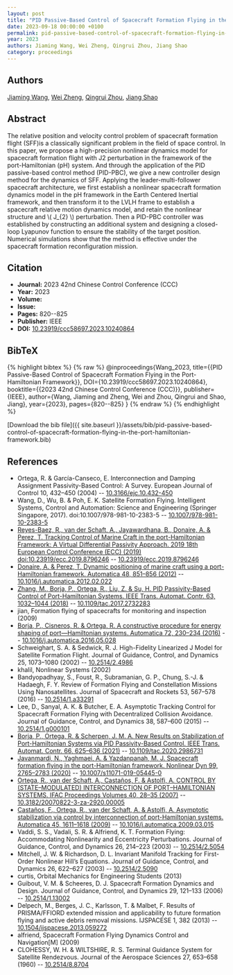 ```yaml
---
layout: post
title: "PID Passive-Based Control of Spacecraft Formation Flying in the Port-Hamiltonian Framework"
date: 2023-09-18 00:00:00 +0100
permalink: pid-passive-based-control-of-spacecraft-formation-flying-in-the-port-hamiltonian-framework
year: 2023
authors: Jiaming Wang, Wei Zheng, Qingrui Zhou, Jiang Shao
category: proceedings
---
```

 
## Authors
[Jiaming Wang](authors/jiaming-wang), [Wei Zheng](authors/wei-zheng), [Qingrui Zhou](authors/qingrui-zhou), [Jiang Shao](authors/jiang-shao)
 
## Abstract
The relative position and velocity control problem of spacecraft formation flight (SFF)is a classically significant problem in the field of space control. In this paper, we propose a high-precision nonlinear dynamics model for spacecraft formation flight with J2 perturbation in the framework of the port-Hamiltonian (pH) system. And through the application of the PID passive-based control method (PID-PBC), we give a new controller design method for the dynamics of SFF. Applying the leader-multi-follower spacecraft architecture, we first establish a nonlinear spacecraft formation dynamics model in the pH framework in the Earth Centered Inertial framework, and then transform it to the LVLH frame to establish a spacecraft relative motion dynamics model, and retain the nonlinear structure and \\( J_{2} \\) perturbation. Then a PID-PBC controller was established by constructing an additional system and designing a closed-loop Lyapunov function to ensure the stability of the target position. Numerical simulations show that the method is effective under the spacecraft formation reconfiguration mission.
 
## Citation
- **Journal:** 2023 42nd Chinese Control Conference (CCC)
- **Year:** 2023
- **Volume:** 
- **Issue:** 
- **Pages:** 820--825
- **Publisher:** IEEE
- **DOI:** [10.23919/ccc58697.2023.10240864](https://doi.org/10.23919/ccc58697.2023.10240864)
 
## BibTeX
{% highlight bibtex %}
{% raw %}
@inproceedings{Wang_2023,
  title={{PID Passive-Based Control of Spacecraft Formation Flying in the Port-Hamiltonian Framework}},
  DOI={10.23919/ccc58697.2023.10240864},
  booktitle={{2023 42nd Chinese Control Conference (CCC)}},
  publisher={IEEE},
  author={Wang, Jiaming and Zheng, Wei and Zhou, Qingrui and Shao, Jiang},
  year={2023},
  pages={820--825}
}
{% endraw %}
{% endhighlight %}
 
[Download the bib file]({{ site.baseurl }}/assets/bib/pid-passive-based-control-of-spacecraft-formation-flying-in-the-port-hamiltonian-framework.bib)
 
## References
- Ortega, R. & García-Canseco, E. Interconnection and Damping Assignment Passivity-Based Control: A Survey. European Journal of Control 10, 432–450 (2004) -- [10.3166/ejc.10.432-450](https://doi.org/10.3166/ejc.10.432-450)
- Wang, D., Wu, B. & Poh, E. K. Satellite Formation Flying. Intelligent Systems, Control and Automation: Science and Engineering (Springer Singapore, 2017). doi:10.1007/978-981-10-2383-5 -- [10.1007/978-981-10-2383-5](https://doi.org/10.1007/978-981-10-2383-5)
- [Reyes-Baez, R., van der Schaft, A., Jayawardhana, B., Donaire, A. & Perez, T. Tracking Control of Marine Craft in the port-Hamiltonian Framework: A Virtual Differential Passivity Approach. 2019 18th European Control Conference (ECC) (2019) doi:10.23919/ecc.2019.8796246](tracking-control-of-marine-craft-in-the-port-hamiltonian-framework-a-virtual-differential-passivity-approach) -- [10.23919/ecc.2019.8796246](https://doi.org/10.23919/ecc.2019.8796246)
- [Donaire, A. & Perez, T. Dynamic positioning of marine craft using a port-Hamiltonian framework. Automatica 48, 851–856 (2012)](dynamic-positioning-of-marine-craft-using-a-port-hamiltonian-framework) -- [10.1016/j.automatica.2012.02.022](https://doi.org/10.1016/j.automatica.2012.02.022)
- [Zhang, M., Borja, P., Ortega, R., Liu, Z. & Su, H. PID Passivity-Based Control of Port-Hamiltonian Systems. IEEE Trans. Automat. Contr. 63, 1032–1044 (2018)](pid-passivity-based-control-of-port-hamiltonian-systems) -- [10.1109/tac.2017.2732283](https://doi.org/10.1109/tac.2017.2732283)
- jian, Formation flying of spacecrafts for monitoring and inspection (2009)
- [Borja, P., Cisneros, R. & Ortega, R. A constructive procedure for energy shaping of port—Hamiltonian systems. Automatica 72, 230–234 (2016)](a-constructive-procedure-for-energy-shaping-of-port-hamiltonian-systems) -- [10.1016/j.automatica.2016.05.028](https://doi.org/10.1016/j.automatica.2016.05.028)
- Schweighart, S. A. & Sedwick, R. J. High-Fidelity Linearized J Model for Satellite Formation Flight. Journal of Guidance, Control, and Dynamics 25, 1073–1080 (2002) -- [10.2514/2.4986](https://doi.org/10.2514/2.4986)
- khalil, Nonlinear Systems (2002)
- Bandyopadhyay, S., Foust, R., Subramanian, G. P., Chung, S.-J. & Hadaegh, F. Y. Review of Formation Flying and Constellation Missions Using Nanosatellites. Journal of Spacecraft and Rockets 53, 567–578 (2016) -- [10.2514/1.a33291](https://doi.org/10.2514/1.a33291)
- Lee, D., Sanyal, A. K. & Butcher, E. A. Asymptotic Tracking Control for Spacecraft Formation Flying with Decentralized Collision Avoidance. Journal of Guidance, Control, and Dynamics 38, 587–600 (2015) -- [10.2514/1.g000101](https://doi.org/10.2514/1.g000101)
- [Borja, P., Ortega, R. & Scherpen, J. M. A. New Results on Stabilization of Port-Hamiltonian Systems via PID Passivity-Based Control. IEEE Trans. Automat. Contr. 66, 625–636 (2021)](new-results-on-stabilization-of-port-hamiltonian-systems-via-pid-passivity-based-control) -- [10.1109/tac.2020.2986731](https://doi.org/10.1109/tac.2020.2986731)
- [Javanmardi, N., Yaghmaei, A. & Yazdanpanah, M. J. Spacecraft formation flying in the port-Hamiltonian framework. Nonlinear Dyn 99, 2765–2783 (2020)](spacecraft-formation-flying-in-the-port-hamiltonian-framework) -- [10.1007/s11071-019-05445-0](https://doi.org/10.1007/s11071-019-05445-0)
- [Ortega, R., van der Schaft, A., Castaños, F. & Astolfi, A. CONTROL BY (STATE–MODULATED) INTERCONNECTION OF PORT–HAMILTONIAN SYSTEMS. IFAC Proceedings Volumes 40, 28–35 (2007)](control-by-state-modulated-interconnection-of-port-hamiltonian-systems) -- [10.3182/20070822-3-za-2920.00005](https://doi.org/10.3182/20070822-3-za-2920.00005)
- [Castaños, F., Ortega, R., van der Schaft, A. & Astolfi, A. Asymptotic stabilization via control by interconnection of port-Hamiltonian systems. Automatica 45, 1611–1618 (2009)](asymptotic-stabilization-via-control-by-interconnection-of-port-hamiltonian-systems) -- [10.1016/j.automatica.2009.03.015](https://doi.org/10.1016/j.automatica.2009.03.015)
- Vaddi, S. S., Vadali, S. R. & Alfriend, K. T. Formation Flying: Accommodating Nonlinearity and Eccentricity Perturbations. Journal of Guidance, Control, and Dynamics 26, 214–223 (2003) -- [10.2514/2.5054](https://doi.org/10.2514/2.5054)
- Mitchell, J. W. & Richardson, D. L. Invariant Manifold Tracking for First-Order Nonlinear Hill’s Equations. Journal of Guidance, Control, and Dynamics 26, 622–627 (2003) -- [10.2514/2.5090](https://doi.org/10.2514/2.5090)
- curtis, Orbital Mechanics for Engineering Students (2013)
- Guibout, V. M. & Scheeres, D. J. Spacecraft Formation Dynamics and Design. Journal of Guidance, Control, and Dynamics 29, 121–133 (2006) -- [10.2514/1.13002](https://doi.org/10.2514/1.13002)
- Delpech, M., Berges, J. C., Karlsson, T. & Malbet, F. Results of PRISMA/FFIORD extended mission and applicability to future formation flying and active debris removal missions. IJSPACESE 1, 382 (2013) -- [10.1504/ijspacese.2013.059272](https://doi.org/10.1504/ijspacese.2013.059272)
- alfriend, Spacecraft Formation Flying Dynamics Control and Navigation[M] (2009)
- CLOHESSY, W. H. & WILTSHIRE, R. S. Terminal Guidance System for Satellite Rendezvous. Journal of the Aerospace Sciences 27, 653–658 (1960) -- [10.2514/8.8704](https://doi.org/10.2514/8.8704)

